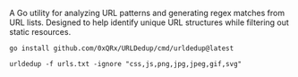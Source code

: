 A Go utility for analyzing URL patterns and generating regex matches from URL lists. Designed to help identify unique URL structures while filtering out static resources.

```
go install github.com/0xQRx/URLDedup/cmd/urldedup@latest

urldedup -f urls.txt -ignore "css,js,png,jpg,jpeg,gif,svg"
```